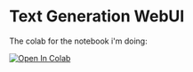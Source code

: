 # Text Generation WebUI
The colab for the notebook i'm doing:

[![Open In Colab](https://colab.research.google.com/assets/colab-badge.svg)](https://github.com/ManuDash5/Private-things/blob/main/TEXT_GEN_WEBUI_8K.ipynb)
